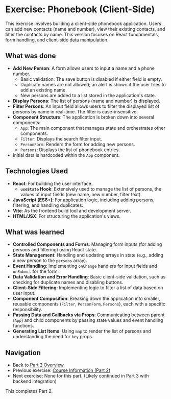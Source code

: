 # Exercise: Phonebook (Client-Side)

This exercise involves building a client-side phonebook application. Users can add new contacts (name and number), view their existing contacts, and filter the contacts by name. This version focuses on React fundamentals, form handling, and client-side data manipulation.

## What was done

- **Add New Person**: A form allows users to input a name and a phone number.
    - Basic validation: The save button is disabled if either field is empty.
    - Duplicate names are not allowed; an alert is shown if the user tries to add an existing name.
    - New persons are added to a list stored in the application's state.
- **Display Persons**: The list of persons (name and number) is displayed.
- **Filter Persons**: An input field allows users to filter the displayed list of persons by name in real-time. The filter is case-insensitive.
- **Component Structure**: The application is broken down into several components:
    - `App`: The main component that manages state and orchestrates other components.
    - `Filter`: Displays the search filter input.
    - `PersonForm`: Renders the form for adding new persons.
    - `Persons`: Displays the list of phonebook entries.
- Initial data is hardcoded within the `App` component.

## Technologies Used

- **React**: For building the user interface.
  - **`useState` Hook**: Extensively used to manage the list of persons, the values of input fields (new name, new number, filter text).
- **JavaScript (ES6+)**: For application logic, including adding persons, filtering, and handling duplicates.
- **Vite**: As the frontend build tool and development server.
- **HTML/JSX**: For structuring the application's views.

## What was learned

- **Controlled Components and Forms**: Managing form inputs (for adding persons and filtering) using React state.
- **State Management**: Handling and updating arrays in state (e.g., adding a new person to the `persons` array).
- **Event Handling**: Implementing `onChange` handlers for input fields and `onSubmit` for the form.
- **Data Validation and Error Handling**: Basic client-side validation, such as checking for duplicate names and disabling buttons.
- **Client-Side Filtering**: Implementing logic to filter a list of data based on user input.
- **Component Composition**: Breaking down the application into smaller, reusable components (`Filter`, `PersonForm`, `Persons`), each with a specific responsibility.
- **Passing Data and Callbacks via Props**: Communicating between parent (`App`) and child components by passing state values and event handling functions.
- **Generating List Items**: Using `map` to render the list of persons and understanding the need for `key` props.

## Navigation

- Back to [Part 2 Overview](../README.md)
- Previous exercise: [Course Information (Part 2)](../courseinfo/README.md)
- Next exercise: None for this part. (Likely continued in Part 3 with backend integration)

This completes Part 2.
